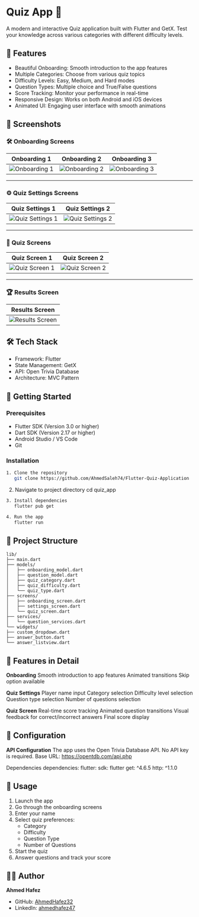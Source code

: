 # Quiz App 📱

A modern and interactive Quiz application built with Flutter and GetX. Test your knowledge across various categories with different difficulty levels.

## 🌟 Features

- Beautiful Onboarding: Smooth introduction to the app features
- Multiple Categories: Choose from various quiz topics
- Difficulty Levels: Easy, Medium, and Hard modes
- Question Types: Multiple choice and True/False questions
- Score Tracking: Monitor your performance in real-time
- Responsive Design: Works on both Android and iOS devices
- Animated UI: Engaging user interface with smooth animations

## 📸 Screenshots

### **🛠 Onboarding Screens**
| Onboarding 1 | Onboarding 2 | Onboarding 3 |  
|--------------|--------------|--------------|  
| ![Onboarding 1](assets/screenshots/onboarding1.png) | ![Onboarding 2](assets/screenshots/onboarding2.png) | ![Onboarding 3](assets/screenshots/onboarding3.png) |  

---

### **⚙️ Quiz Settings Screens**
| Quiz Settings 1 | Quiz Settings 2                                          |  
|-----------------|----------------------------------------------------------|  
| ![Quiz Settings 1](assets/screenshots/quiz_setting1.png) | ![Quiz Settings 2](assets/screenshots/quiz_setting2.png) |  

---

### **📝 Quiz Screens**
| Quiz Screen 1 | Quiz Screen 2                                         |  
|--------------|-------------------------------------------------------|  
| ![Quiz Screen 1](assets/screenshots/quiz_screen1.png) | ![Quiz Screen 2](assets/screenshots/quiz_screen2.png) |  

---

### **🏆 Results Screen**
| Results Screen                                   |  
|--------------------------------------------------|  
| ![Results Screen](assets/screenshots/result.png) |  


## 🛠️ Tech Stack

- Framework: Flutter
- State Management: GetX
- API: Open Trivia Database
- Architecture: MVC Pattern

## 🚀 Getting Started

### Prerequisites

- Flutter SDK (Version 3.0 or higher)
- Dart SDK (Version 2.17 or higher)
- Android Studio / VS Code
- Git

### Installation
```bash
1. Clone the repository
   git clone https://github.com/AhmedSaleh74/Flutter-Quiz-Application
```
2. Navigate to project directory
   cd quiz_app
```bash
3. Install dependencies
   flutter pub get
   ```
```bash
4. Run the app
   flutter run
```
## 📁 Project Structure

```plaintext
lib/
├── main.dart
├── models/
│   ├── onboarding_model.dart
│   ├── question_model.dart
│   ├── quiz_category.dart
│   ├── quiz_difficulty.dart
│   └── quiz_type.dart
├── screens/
│   ├── onboarding_screen.dart
│   ├── settings_screen.dart
│   └── quiz_screen.dart
├── services/
│   └── question_services.dart
└── widgets/
├── custom_dropdown.dart
├── answer_button.dart
└── answer_listview.dart
```

## 🎯 Features in Detail

**Onboarding**
Smooth introduction to app features
Animated transitions
Skip option available

**Quiz Settings**
Player name input
Category selection
Difficulty level selection
Question type selection
Number of questions selection

**Quiz Screen**
Real-time score tracking
Animated question transitions
Visual feedback for correct/incorrect answers
Final score display

## 🔧 Configuration

**API Configuration**
The app uses the Open Trivia Database API. No API key is required.
Base URL: https://opentdb.com/api.php

Dependencies
dependencies:
flutter:
sdk: flutter
get: ^4.6.5
http: ^1.1.0


## 📝 Usage
1. Launch the app
2. Go through the onboarding screens
3. Enter your name
4. Select quiz preferences:
    - Category
    - Difficulty
    - Question Type
    - Number of Questions
5. Start the quiz
6. Answer questions and track your score


## 👨‍💻 Author
**Ahmed Hafez**

- GitHub: [AhmedHafez32](https://github.com/AhmedHafez32)
- LinkedIn: [ahmedhafez47](https://www.linkedin.com/in/ahmedhafez47/)